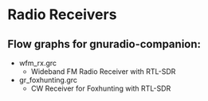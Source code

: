# Radio Receivers

## Flow graphs for gnuradio-companion:

* wfm_rx.grc
  * Wideband FM Radio Receiver with RTL-SDR
* gr_foxhunting.grc
  * CW Receiver for Foxhunting with RTL-SDR
